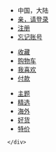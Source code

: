 <!DOCTYPE html>
<html lang="en">
<head>
	<meta charset="UTF-8">
	<title>导航栏</title>
	<link rel="stylesheet" href="index.css" type="text/css">
</head>
<body>
	<div class="wrapper">
		<div class="bgpic">
			<!-- <img src="1.jpg" alt="无法加载"> -->
			<div class="nav-top">
				<ul class="left">
					<li class="nav-r"><span class="china">中国，大陆</span></li>
					<li class="nav-r"><a class="login" href="#">亲，请登录</a></li>
					<li class="nav-r"><a calss="sing-in" href="#">注册</a></li>
					<li class="nav-r"><a class="forget" href="#">忘记账号</a></li>
				</ul>
				<ul class="right">
					<li class="nav-l"><a class="collection" href="#">收藏</a></li>
					<li class="nav-l"><a class="shop-car" href="#">购物车</a></li>
					<li class="nav-l"><a calss="like" href="#">我喜欢</a></li>
					<li class="nav-l"><a class="pay-for" href="#">付款</a></li>
				</ul>
			</div>
			<div class="center">
				<ul class="nav-cen">
					<li class="select">
						<a href="#">主题</a>
						<div class="border"></div>
					</li>
					<li><a href="#">精选</a></li>
					<li><a href="#">海外</a></li>
					<li><a href="#">好货</a></li>
					<li><a href="#">特价</a></li>
				</ul>
			</div>
		</div>
		
	</div>
</body>
</html>
